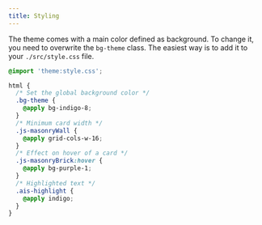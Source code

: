 ```yaml
---
title: Styling
---
```


The theme comes with a main color defined as background. To change it, you need
to overwrite the `bg-theme` class. The easiest way is to add it to your
`./src/style.css` file.

```scss
@import 'theme:style.css';

html {
  /* Set the global background color */
  .bg-theme {
    @apply bg-indigo-8;
  }
  /* Minimum card width */
  .js-masonryWall {
    @apply grid-cols-w-16;
  }
  /* Effect on hover of a card */
  .js-masonryBrick:hover {
    @apply bg-purple-1;
  }
  /* Highlighted text */
  .ais-highlight {
    @apply indigo;
  }
}
```
